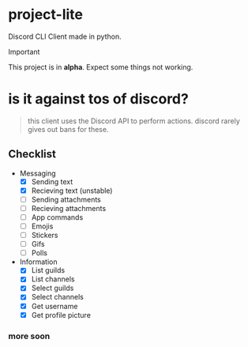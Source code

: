 # project-lite
Discord CLI Client made in python.

> [!IMPORTANT]  
> This project is in **alpha**. Expect some things not working.

# is it against tos of discord?
> this client uses the Discord API to perform actions. discord rarely gives out bans for these.



## Checklist
- Messaging
  - [x] Sending text
  - [x] Recieving text (unstable)
  - [ ] Sending attachments
  - [ ] Recieving attachments
  - [ ] App commands
  - [ ] Emojis
  - [ ] Stickers
  - [ ] Gifs
  - [ ] Polls
- Information
  - [x] List guilds
  - [x] List channels
  - [x] Select guilds
  - [x] Select channels
  - [x] Get username
  - [x] Get profile picture
### more soon
